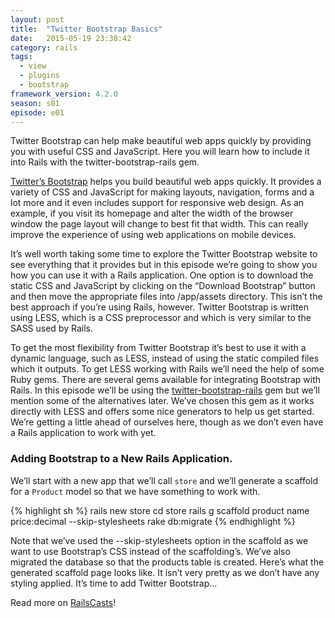 ```yaml
---
layout: post
title:  "Twitter Bootstrap Basics"
date:   2015-05-19 23:38:42
category: rails
tags:
  - view
  - plugins
  - bootstrap
framework_version: 4.2.0
season: s01
episode: e01
---
```


Twitter Bootstrap can help make beautiful web apps quickly by providing you with useful CSS and JavaScript. Here you will learn how to include it into Rails with the twitter-bootstrap-rails gem.

[Twitter’s Bootstrap](http://twitter.github.com/bootstrap/) helps you build beautiful web apps quickly. It provides a variety of CSS and JavaScript for making layouts, navigation, forms and a lot more and it even includes support for responsive web design. As an example, if you visit its homepage and alter the width of the browser window the page layout will change to best fit that width. This can really improve the experience of using web applications on mobile devices.

It’s well worth taking some time to explore the Twitter Bootstrap website to see everything that it provides but in this episode we’re going to show you how you can use it with a Rails application. One option is to download the static CSS and JavaScript by clicking on the “Download Bootstrap” button and then move the appropriate files into /app/assets directory. This isn’t the best approach if you’re using Rails, however. Twitter Bootstrap is written using LESS, which is a CSS preprocessor and which is very similar to the SASS used by Rails.

To get the most flexibility from Twitter Bootstrap it’s best to use it with a dynamic language, such as LESS, instead of using the static compiled files which it outputs. To get LESS working with Rails we’ll need the help of some Ruby gems. There are several gems available for integrating Bootstrap with Rails. In this episode we’ll be using the [twitter-bootstrap-rails](https://github.com/seyhunak/twitter-bootstrap-rails) gem but we’ll mention some of the alternatives later. We’ve chosen this gem as it works directly with LESS and offers some nice generators to help us get started. We’re getting a little ahead of ourselves here, though as we don’t even have a Rails application to work with yet.

### Adding Bootstrap to a New Rails Application.

We’ll start with a new app that we’ll call `store` and we’ll generate a scaffold for a `Product` model so that we have something to work with.

{% highlight sh %}
rails new store
cd store
rails g scaffold product name price:decimal --skip-stylesheets
rake db:migrate
{% endhighlight %}

Note that we’ve used the --skip-stylesheets option in the scaffold as we want to use Bootstrap’s CSS instead of the scaffolding’s. We’ve also migrated the database so that the products table is created. Here’s what the generated scaffold page looks like. It isn’t very pretty as we don’t have any styling applied. It’s time to add Twitter Bootstrap...

Read more on [RailsCasts](http://railscasts.com/episodes/328-twitter-bootstrap-basics)!
